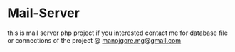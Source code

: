 # Mail-Server
this is mail server php project if you interested contact me for database file or connections of the project @ manojgore.mg@gmail.com
